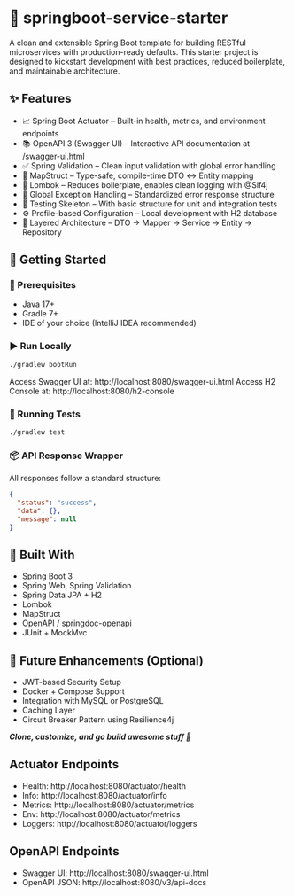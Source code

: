 # 🌱 springboot-service-starter

A clean and extensible Spring Boot template for building RESTful microservices with production-ready defaults. This
starter project is designed to kickstart development with best practices, reduced boilerplate, and maintainable
architecture.

## ✨ Features

- 📈 Spring Boot Actuator – Built-in health, metrics, and environment endpoints
- 📚 OpenAPI 3 (Swagger UI) – Interactive API documentation at /swagger-ui.html
- ✅ Spring Validation – Clean input validation with global error handling
- 🔁 MapStruct – Type-safe, compile-time DTO ↔ Entity mapping
- 🧹 Lombok – Reduces boilerplate, enables clean logging with @Slf4j
- 🚨 Global Exception Handling – Standardized error response structure
- 🧪 Testing Skeleton – With basic structure for unit and integration tests
- ⚙️ Profile-based Configuration – Local development with H2 database
- 🔄 Layered Architecture – DTO → Mapper → Service → Entity → Repository

## 🚀 Getting Started

### 🔧 Prerequisites

- Java 17+
- Gradle 7+
- IDE of your choice (IntelliJ IDEA recommended)

### ▶️ Run Locally

```bash
./gradlew bootRun
```

Access Swagger UI at: http://localhost:8080/swagger-ui.html
Access H2 Console at: http://localhost:8080/h2-console

### 🧪 Running Tests

```bash
./gradlew test
```

### 📦 API Response Wrapper

All responses follow a standard structure:

```json
{
  "status": "success",
  "data": {},
  "message": null
}
```

## 🧱 Built With

- Spring Boot 3
- Spring Web, Spring Validation
- Spring Data JPA + H2
- Lombok
- MapStruct
- OpenAPI / springdoc-openapi
- JUnit + MockMvc

## 📌 Future Enhancements (Optional)

- JWT-based Security Setup
- Docker + Compose Support
- Integration with MySQL or PostgreSQL
- Caching Layer
- Circuit Breaker Pattern using Resilience4j

_**Clone, customize, and go build awesome stuff 🚀**_

## Actuator Endpoints

- Health: http://localhost:8080/actuator/health
- Info: http://localhost:8080/actuator/info
- Metrics: http://localhost:8080/actuator/metrics
- Env: http://localhost:8080/actuator/metrics
- Loggers: http://localhost:8080/actuator/loggers

## OpenAPI Endpoints

- Swagger UI: http://localhost:8080/swagger-ui.html
- OpenAPI JSON: http://localhost:8080/v3/api-docs
